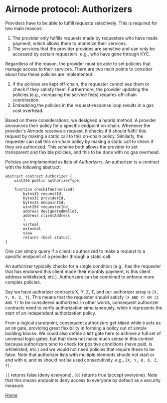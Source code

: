 # Airnode protocol: Authorizers

Providers have to be able to fulfill requests selectively.
This is required for two main reasons:

1. The provider only fulfills requests made by requesters who have made payment, which allows them to monetize their services.
2. The services that the provider provides are sensitive and can only be accessed by certain requesters, e.g., who have gone through KYC.

Regardless of the reason, the provider must be able to set policies that manage access to their services.
There are two main points to consider about how these policies are implemented:

1. If the policies are kept off-chain, the requester cannot see them or check if they satisfy them.
Furthermore, the provider updating the policies (e.g., increasing the service fees) requires off-chain coordination.
2. Embedding the policies in the request-response loop results in a gas cost overhead.

Based on these considerations, we designed a hybrid method.
A provider announces their policy for a specific endpoint on-chain.
Whenever the provider's Airnode receives a request, it checks if it should fulfill this request by making a static call to this on-chain policy.
Similarly, the requester can call this on-chain policy by making a static call to check if they are authorized.
This scheme both allows the provider to set transparent and flexible policies, and this to be done with no gas overhead.

Policies are implemented as lists of *Authorizers*.
An authorizer is a contract with the following abstract:

```solidity
abstract contract Authorizer {
    uint256 public authorizerType;

    function checkIfAuthorized(
        bytes32 requestId,
        bytes32 providerId,
        bytes32 endpointId,
        uint256 requesterInd,
        address designatedWallet,
        address clientAddress
        )
        virtual
        external
        view
        returns (bool status);
}
```

One can simply query if a client is authorized to make a request to a specific endpoint of a provider through a static call.

An authorizer typically checks for a single condition (e.g., has the requester that has endorsed this client made their monthly payment, is this client address whitelisted, etc.).
Authorizers can be combined to enforce more complex policies.

Say we have authorizer contracts X, Y, Z, T, and our authorizer array is `[X, Y, 0, Z, T]`.
This means that the requester should satisfy `(X AND Y) OR (Z AND T)` to be considered authorized.
In other words, consequent authorizer contracts need to verify authorization simultaneously, while `0` represents the start of an independent authorization policy.

From a logical standpoint, consequent authorizers get `AND`ed while `0` acts as an `OR` gate, providing great flexibility in forming a policy out of simple building blocks.
We could also define a `NOT` gate here to achieve a full set of universal logic gates, but that does not make much sense in this context because authorizers tend to check for positive conditions (have paid, is whitelisted, etc.) and we would not need policies that require these to be false.
Note that authorizer lists with multiple elements should not start or end with `0`, and `0`s should not be used consecutively, e.g., `[X, Y, 0, 0, Z, T]`.

`[]` returns false (deny everyone), `[0]` returns true (accept everyone).
Note that this means endpoints deny access to everyone by default as a security measure.

[Home](/README.md#contents)
